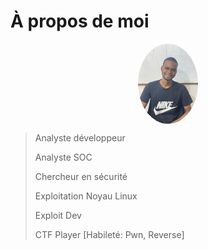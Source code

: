 # À propos de moi


<!--more-->

<img src="me.png" alt="Me" style="width:96px; border-radius: 50%; 50%; justify-content: center; display: block;margin-left: auto;margin-right: auto;"/>

>Analyste développeur
>
>Analyste SOC
>
>Chercheur en sécurité
>
>Exploitation Noyau Linux
>
>Exploit Dev
>
>CTF Player [Habileté: Pwn, Reverse]

